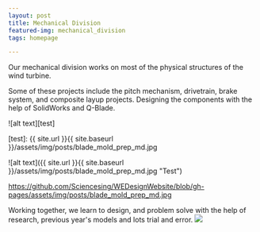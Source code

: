 ```yaml
---
layout: post
title: Mechanical Division
featured-img: mechanical_division
tags: homepage

---
```


Our mechanical division works on most of the physical structures of the wind turbine. 

Some of these projects include the pitch mechanism, drivetrain, brake system, and composite layup projects. Designing the components with the help of SolidWorks and Q-Blade.

![alt text][test]

[test]: {{ site.url }}{{ site.baseurl }}/assets/img/posts/blade_mold_prep_md.jpg

![alt text]({{ site.url }}{{ site.baseurl }}/assets/img/posts/blade_mold_prep_md.jpg "Test")


https://github.com/Sciencesing/WEDesignWebsite/blob/gh-pages/assets/img/posts/blade_mold_prep_md.jpg

Working together, we learn to design, and problem solve with the help of research, previous year's models and lots trial and error.
<img src="{{ site.url }}{{ site.baseurl }}/assets/img/posts/blade_mold_prep_md.jpg">

